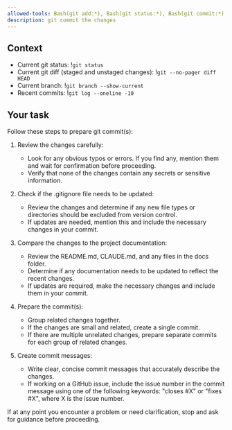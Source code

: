 ```yaml
---
allowed-tools: Bash(git add:*), Bash(git status:*), Bash(git commit:*)
description: git commit the changes
---
```


## Context

- Current git status: !`git status`
- Current git diff (staged and unstaged changes): !`git --no-pager diff HEAD`
- Current branch: !`git branch --show-current`
- Recent commits: !`git log --oneline -10`

## Your task

Follow these steps to prepare git commit(s):

1. Review the changes carefully:
   - Look for any obvious typos or errors. If you find any, mention them and wait for confirmation before proceeding.
   - Verify that none of the changes contain any secrets or sensitive information.

2. Check if the .gitignore file needs to be updated:
   - Review the changes and determine if any new file types or directories should be excluded from version control.
   - If updates are needed, mention this and include the necessary changes in your commit.

3. Compare the changes to the project documentation:
   - Review the README.md, CLAUDE.md, and any files in the docs folder.
   - Determine if any documentation needs to be updated to reflect the recent changes.
   - If updates are required, make the necessary changes and include them in your commit.

4. Prepare the commit(s):
   - Group related changes together.
   - If the changes are small and related, create a single commit.
   - If there are multiple unrelated changes, prepare separate commits for each group of related changes.

5. Create commit messages:
   - Write clear, concise commit messages that accurately describe the changes.
   - If working on a GitHub issue, include the issue number in the commit message using one of the following keywords: "closes #X" or "fixes #X", where X is the issue number.

If at any point you encounter a problem or need clarification, stop and ask for guidance before proceeding.
